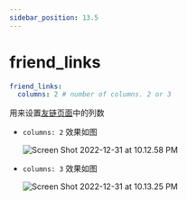 ```yaml
---
sidebar_position: 13.5
---
```


# friend_links

```yaml
friend_links:
  columns: 2 # number of columns. 2 or 3
```

用来设置[友链页面](https://redefine-docs.evanluo.top/docs/advanced/friend-link)中的列数

- `columns: 2` 效果如图

  ![Screen Shot 2022-12-31 at 10.12.58 PM](https://evan.beee.top/img/Screen%20Shot%202022-12-31%20at%2010.12.58%20PM.png)

- `columns: 3` 效果如图

  ![Screen Shot 2022-12-31 at 10.13.25 PM](https://evan.beee.top/img/Screen%20Shot%202022-12-31%20at%2010.13.25%20PM.png)
